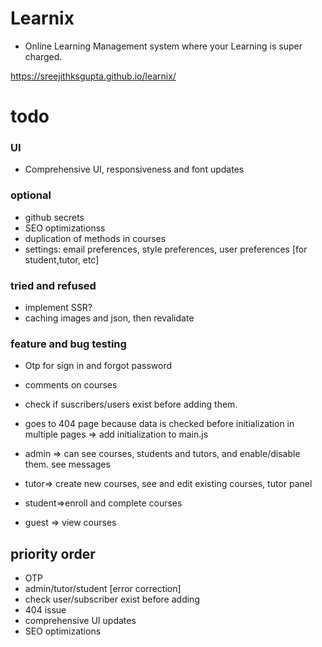 # Learnix
- Online Learning Management system where your Learning is super charged.

https://sreejithksgupta.github.io/learnix/

# todo

### UI
- Comprehensive UI, responsiveness and font updates

### optional
- github secrets
- SEO optimizationss
- duplication of methods in courses
- settings: email preferences, style preferences, user preferences [for student,tutor, etc]

### tried and refused
- implement SSR?
- caching images and json, then revalidate

### feature and bug testing
- Otp for sign in and forgot password
- comments on courses
- check if suscribers/users exist before adding them.
- goes to 404 page because data is checked before initialization in multiple pages => add initialization to main.js

- admin => can see courses, students and tutors, and enable/disable them. see messages
- tutor=> create new courses, see and edit existing courses, tutor panel
- student=>enroll and complete courses
- guest => view courses


## priority order
- OTP 
- admin/tutor/student [error correction]
- check user/subscriber exist before adding
- 404 issue
- comprehensive UI updates
- SEO optimizations
